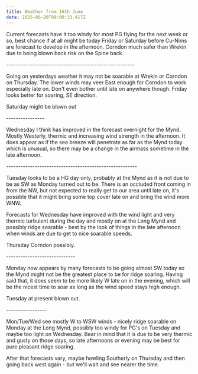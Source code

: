 ```yaml
---
title: Weather from 16th June
date: 2025-06-20T09:00:33.417Z
---
```

Current forecasts have it too windy for most PG flying for the next week or so, best chance if at all might be today Friday or Saturday before Cu-Nims are forecast to develop in the afternoon.  Corndon much safer than Wrekin due to being blown back risk on the Spine back.

\------------------------------------------------------

Going on yesterdays weather it may not be soarable at Wrekin or Corndon on Thursday.  The lower winds may veer East enough for Corndon to work especially late on.  Don't even bother until late on anywhere though.  Friday looks better for soaring, SE direction.

Saturday might be blown out

\----------------

Wednesday I think has improved in the forecast overnight for the Mynd.  Mostly Westerly, thermic and increasing wind strength in the afternoon.  It does appear as if the sea breeze will penetrate as far as the Mynd today which is unusual, so there may be a change in the airmass sometime in the late afternoon.

\-------------------------------------------------------

Tuesday looks to be a HG day only, probably at the Mynd as it is not due to be as SW as Monday turned out to be.  There is an occluded front coming in from the NW, but not expected to really get to our area until late on, it's possible that it might bring some top cover late on and bring the wind more WNW.

Forecasts for Wednesday have improved with the wind light and very thermic turbulent during the day and mostly on at the Long Mynd  and possibly ridge soarable - best by the look of things in the late afternoon when winds are due to get to nice soarable speeds.

Thursday Corndon possibly.

\-----------------------------

Monday now appears by many forecasts to be going almost SW today so the Mynd might not be the greatest place to be for ridge soaring.  Having said that, it does seem to be more likely W late on in the evening, which will be the nicest time to soar as long as the wind speed stays high enough.

Tuesday at present blown out.

\-----------------

Mon/Tue/Wed see mostly W to WSW winds - nicely ridge soarable on Monday at the Long Mynd, possibly too windy for PG's on Tuesday and maybe too light on Wednesday.  Bear in mind that it is due to be very thermic and gusty on those days, so late afternoons or evening may be best for pure pleasant ridge soaring.

After that forecasts vary, maybe howling Southerly on Thursday and then going back west again - but we'll wait and see nearer the time.